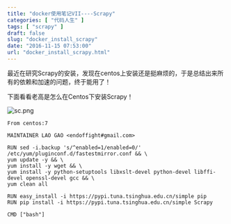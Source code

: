 ```yaml
---
title: "docker使用笔记VII----Scrapy"
categories: [ "代码人生" ]
tags: [ "scrapy" ]
draft: false
slug: "docker_install_scrapy"
date: "2016-11-15 07:53:00"
url: "docker_install_scrapy.html"
---
```


最近在研究Scrapy的安装，发现在centos上安装还是挺麻烦的，于是总结出来所有的依赖和加速的问题，终于能用了！

下面看看老高是怎么在Centos下安装Scrapy！

![sc.png][1]


<!--more-->


```
From centos:7

MAINTAINER LAO GAO <endoffight#gmail.com>

RUN sed -i.backup 's/^enabled=1/enabled=0/' /etc/yum/pluginconf.d/fastestmirror.conf && \
yum update -y && \
yum install -y wget && \
yum install -y python-setuptools libxslt-devel python-devel libffi-devel openssl-devel gcc && \
yum clean all

RUN easy_install -i https://pypi.tuna.tsinghua.edu.cn/simple pip
RUN pip install -i https://pypi.tuna.tsinghua.edu.cn/simple Scrapy

CMD ["bash"]
```


  [1]: https://blog.phpgao.com/usr/uploads/2016/11/95790073.png